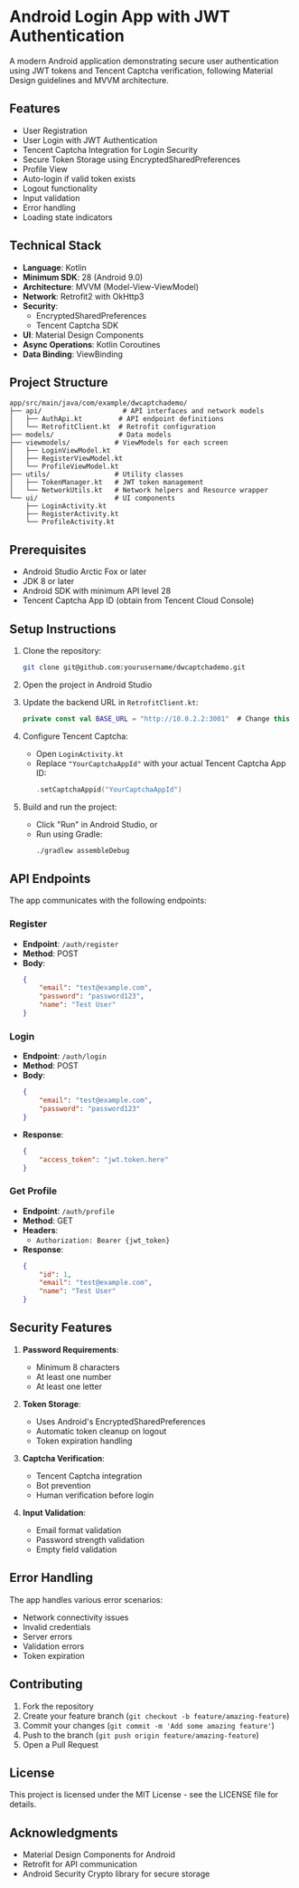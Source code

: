# Android Login App with JWT Authentication

A modern Android application demonstrating secure user authentication using JWT tokens and Tencent Captcha verification, following Material Design guidelines and MVVM architecture.

## Features

- User Registration
- User Login with JWT Authentication
- Tencent Captcha Integration for Login Security
- Secure Token Storage using EncryptedSharedPreferences
- Profile View
- Auto-login if valid token exists
- Logout functionality
- Input validation
- Error handling
- Loading state indicators

## Technical Stack

- **Language**: Kotlin
- **Minimum SDK**: 28 (Android 9.0)
- **Architecture**: MVVM (Model-View-ViewModel)
- **Network**: Retrofit2 with OkHttp3
- **Security**: 
  - EncryptedSharedPreferences
  - Tencent Captcha SDK
- **UI**: Material Design Components
- **Async Operations**: Kotlin Coroutines
- **Data Binding**: ViewBinding

## Project Structure

```
app/src/main/java/com/example/dwcaptchademo/
├── api/                    # API interfaces and network models
│   ├── AuthApi.kt         # API endpoint definitions
│   └── RetrofitClient.kt  # Retrofit configuration
├── models/                # Data models
├── viewmodels/           # ViewModels for each screen
│   ├── LoginViewModel.kt
│   ├── RegisterViewModel.kt
│   └── ProfileViewModel.kt
├── utils/                # Utility classes
│   ├── TokenManager.kt   # JWT token management
│   └── NetworkUtils.kt   # Network helpers and Resource wrapper
└── ui/                   # UI components
    ├── LoginActivity.kt
    ├── RegisterActivity.kt
    └── ProfileActivity.kt
```

## Prerequisites

- Android Studio Arctic Fox or later
- JDK 8 or later
- Android SDK with minimum API level 28
- Tencent Captcha App ID (obtain from Tencent Cloud Console)

## Setup Instructions

1. Clone the repository:
   ```bash
   git clone git@github.com:yourusername/dwcaptchademo.git
   ```

2. Open the project in Android Studio

3. Update the backend URL in `RetrofitClient.kt`:
   ```kotlin
   private const val BASE_URL = "http://10.0.2.2:3001"  # Change this to your backend URL
   ```

4. Configure Tencent Captcha:
   - Open `LoginActivity.kt`
   - Replace `"YourCaptchaAppId"` with your actual Tencent Captcha App ID:
     ```kotlin
     .setCaptchaAppid("YourCaptchaAppId")
     ```

5. Build and run the project:
   - Click "Run" in Android Studio, or
   - Run using Gradle:
     ```bash
     ./gradlew assembleDebug
     ```

## API Endpoints

The app communicates with the following endpoints:

### Register
- **Endpoint**: `/auth/register`
- **Method**: POST
- **Body**:
  ```json
  {
      "email": "test@example.com",
      "password": "password123",
      "name": "Test User"
  }
  ```

### Login
- **Endpoint**: `/auth/login`
- **Method**: POST
- **Body**:
  ```json
  {
      "email": "test@example.com",
      "password": "password123"
  }
  ```
- **Response**:
  ```json
  {
      "access_token": "jwt.token.here"
  }
  ```

### Get Profile
- **Endpoint**: `/auth/profile`
- **Method**: GET
- **Headers**: 
  - `Authorization: Bearer {jwt_token}`
- **Response**:
  ```json
  {
      "id": 1,
      "email": "test@example.com",
      "name": "Test User"
  }
  ```

## Security Features

1. **Password Requirements**:
   - Minimum 8 characters
   - At least one number
   - At least one letter

2. **Token Storage**:
   - Uses Android's EncryptedSharedPreferences
   - Automatic token cleanup on logout
   - Token expiration handling

3. **Captcha Verification**:
   - Tencent Captcha integration
   - Bot prevention
   - Human verification before login

4. **Input Validation**:
   - Email format validation
   - Password strength validation
   - Empty field validation

## Error Handling

The app handles various error scenarios:
- Network connectivity issues
- Invalid credentials
- Server errors
- Validation errors
- Token expiration

## Contributing

1. Fork the repository
2. Create your feature branch (`git checkout -b feature/amazing-feature`)
3. Commit your changes (`git commit -m 'Add some amazing feature'`)
4. Push to the branch (`git push origin feature/amazing-feature`)
5. Open a Pull Request

## License

This project is licensed under the MIT License - see the LICENSE file for details.

## Acknowledgments

- Material Design Components for Android
- Retrofit for API communication
- Android Security Crypto library for secure storage
